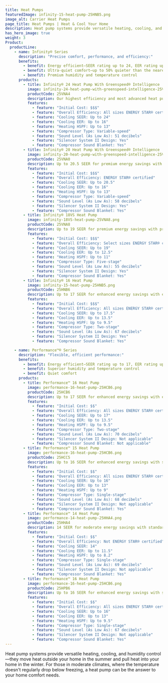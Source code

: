 ```yaml
---
title: Heat Pumps
featuredImage: infinity-15-heat-pump-25HNB5.png
image_alt: Carrier Heat Pumps
page_title: Heat Pumps | Heat & Cool Your Home
description: Heat pump systems provide versatile heating, cooling, and humidity control. Explore all Carrier Residential heat pumps to find yours.
has_hero_image: true
weight: 3
Product:
  productLine:
    - name: Infinity® Series
      description: "Precise comfort, performance, and efficiency:"
      benefits:
        - benefit: Energy efficient—SEER rating up to 24, EER rating up to 15, and HSPF rating up to 13
        - benefit: Ultra-quiet comfort—up to 50% quieter than the nearest competition
        - benefit: Premium humidity and temperature control
      products:
        - title: Infinity® 24 Heat Pump With Greenspeed® Intelligence
          image: infinity-24-heat-pump-with-greenspeed-intelligence-25VNA4.png
          productCode: 25VNA4
          description: Our highest efficiency and most advanced heat pump with up to 24 SEER for premium energy savings with extremely quiet performance and premium comfort features.
          features:
            - feature: "Initial Cost: $$$"
            - feature: "Overall Efficiency: All sizes ENERGY STAR® certified"
            - feature: "Cooling SEER: Up to 24"
            - feature: "Cooling EER: Up to 16"
            - feature: "Heating HSPF: Up to 13"
            - feature: "Compressor Type: Variable-speed"
            - feature: "Sound Level (As Low As): 51 decibels"
            - feature: "Silencer System II Design: Yes"
            - feature: "Compressor Sound Blanket: Yes"
        - title: Infinity® 20 Heat Pump With Greenspeed® Intelligence
          image: infinity-20-heat-pump-with-greenspeed-intelligence-25VNA0.png
          productCode: 25VNA0
          description: Up to 20.5 SEER for premium energy savings with premium comfort features.
          features:
            - feature: "Initial Cost: $$$"
            - feature: "Overall Efficiency: ENERGY STAR® certified"
            - feature: "Cooling SEER: Up to 20.5"
            - feature: "Cooling EER: Up to 16"
            - feature: "Heating HSPF: Up to 13"
            - feature: "Compressor Type: Variable-speed"
            - feature: "Sound Level (As Low As): 58 decibels"
            - feature: "Silencer System II Design: Yes"
            - feature: "Compressor Sound Blanket: Yes"
        - title: Infinity® 18VS Heat Pump
          image: infinity-18VS-heat-pump-25VNA8.png
          productCode: 25VNA8
          description: Up to 19 SEER for premium energy savings with premium comfort features
          features:
            - feature: "Initial Cost: $$$"
            - feature: "Overall Efficiency: Select sizes ENERGY STAR® certified"
            - feature: "Cooling SEER: Up to 19"
            - feature: "Cooling EER: Up to 12.5"
            - feature: "Heating HSPF: Up to 11"
            - feature: "Compressor Type: Five-stage"
            - feature: "Sound Level (As Low As): 55 decibels"
            - feature: "Silencer System II Design: Yes"
            - feature: "Compressor Sound Blanket: Yes"
        - title: Infinity® 16 Heat Pump
          image: infinity-15-heat-pump-25HNB5.png
          productCode: 25HNB6
          description: Up to 17 SEER for enhanced energy savings with enhanced comfort features.
          features:
            - feature: "Initial Cost: $$$"
            - feature: "Overall Efficiency: All sizes ENERGY STAR® certified"
            - feature: "Cooling SEER: Up to 17.5"
            - feature: "Cooling EER: Up to 13.5"
            - feature: "Heating HSPF: Up to 9.5"
            - feature: "Compressor Type: Two-stage"
            - feature: "Sound Level (As Low As): 67 decibels"
            - feature: "Silencer System II Design: Yes"
            - feature: "Compressor Sound Blanket: Yes"

    - name: Performance™® Series
      description: "Flexible, efficient performance:"
      benefits:
        - benefit: Energy efficient—SEER rating up to 17, EER rating up to 13, and HSPF rating up to 9.5
        - benefit: Superior humidity and temperature control
        - benefit: Quiet comfort
      products:
        - title: Performance™ 16 Heat Pump
          image: performance-16-heat-pump-25HCB6.png
          productCode: 25HCB6
          description: Up to 17 SEER for enhanced energy savings with enhanced comfort features.
          features:
            - feature: "Initial Cost: $$"
            - feature: "Overall Efficiency: All sizes ENERGY STAR® certified"
            - feature: "Cooling SEER: Up to 17"
            - feature: "Cooling EER: Up to 13.5"
            - feature: "Heating HSPF: Up to 9.5"
            - feature: "Compressor Type: Two-stage"
            - feature: "Sound Level (As Low As): 70 decibels"
            - feature: "Silencer System II Design: Not applicable"
            - feature: "Compressor Sound Blanket: Not applicable"
        - title: Performance™ 15 Heat Pump
          image: performance-16-heat-pump-25HCB6.png
          productCode: 25HCC5
          description: Up to 16 SEER for enhanced energy savings with standard comfort features.
          features:
            - feature: "Initial Cost: $$"
            - feature: "Overall Efficiency: All sizes ENERGY STAR® certified"
            - feature: "Cooling SEER: Up to 16"
            - feature: "Cooling EER: Up to 13"
            - feature: "Heating HSPF: Up to 9"
            - feature: "Compressor Type: Single-stage"
            - feature: "Sound Level (As Low As): 68 decibels"
            - feature: "Silencer System II Design: Not applicable"
            - feature: "Compressor Sound Blanket: Yes"
        - title: Performance™ 14 Heat Pump
          image: performance-14-heat-pump-25HHA4.png
          productCode: 25HHA4
          description: 14 SEER for moderate energy savings with standard comfort features.
          features:
            - feature: "Initial Cost: $$"
            - feature: "Overall Efficiency: Not ENERGY STAR® certified"
            - feature: "Cooling SEER: 14"
            - feature: "Cooling EER: Up to 11.5"
            - feature: "Heating HSPF: Up to 8.2"
            - feature: "Compressor Type: Single-stage"
            - feature: "Sound Level (As Low As): 69 decibels"
            - feature: "Silencer System II Design: Not applicable"
            - feature: "Compressor Sound Blanket: Yes"
        - title: Performance™ 16 Heat Pump
          image: performance-16-heat-pump-25HCB6.png
          productCode: 25HPB6
          description: Up to 16 SEER for enhanced energy savings with standard comfort features.
          features:
            - feature: "Initial Cost: $$"
            - feature: "Overall Efficiency: All sizes ENERGY STAR® certified"
            - feature: "Cooling SEER: Up to 16"
            - feature: "Cooling EER: Up to 13"
            - feature: "Heating HSPF: Up to 9.5"
            - feature: "Compressor Type: Single-stage"
            - feature: "Sound Level (As Low As): 67 decibels"
            - feature: "Silencer System II Design: Not applicable"
            - feature: "Compressor Sound Blanket: Yes"
---
```


Heat pump systems provide versatile heating, cooling, and humidity control—they move heat outside your home in the summer and pull heat into your home in the winter. For those in moderate climates, where the temperature doesn't regularly drop below freezing, a heat pump can be the answer to your home comfort needs.
